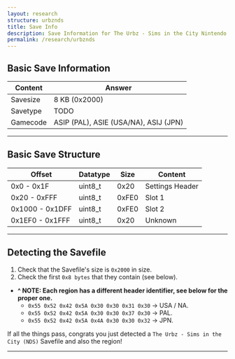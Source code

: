 ```yaml
---
layout: research
structure: urbznds
title: Save Info
description: Save Information for The Urbz - Sims in the City Nintendo DS.
permalink: /research/urbznds
---
```


## Basic Save Information

| Content  | Answer                                               |
| -------- | ---------------------------------------------------- |
| Savesize | 8 KB (0x2000)                                        |
| Savetype | TODO                                                 |
| Gamecode | ASIP (PAL), ASIE (USA/NA), ASIJ (JPN)                |

<hr>


## Basic Save Structure

| Offset          | Datatype | Size   | Content         |
| --------------- | -------- | ------ | --------------- |
| 0x0 - 0x1F      | uint8_t  | 0x20   | Settings Header |
| 0x20 - 0xFFF    | uint8_t  | 0xFE0  | Slot 1          |
| 0x1000 - 0x1DFF | uint8_t  | 0xFE0  | Slot 2          |
| 0x1EF0 - 0x1FFF | uint8_t  | 0x20   | Unknown         |

<hr>


## Detecting the Savefile
1. Check that the Savefile's size is `0x2000` in size.
2. Check the first `0x8 bytes` that they contain (see below).

- **^ NOTE: Each region has a different header identifier, see below for the proper one.**
    - `0x55 0x52 0x42 0x5A 0x30 0x30 0x31 0x30` -> USA / NA.
    - `0x55 0x52 0x42 0x5A 0x30 0x30 0x37 0x30` -> PAL.
	- `0x55 0x52 0x42 0x5A 0x4A 0x30 0x30 0x32` -> JPN.

If all the things pass, congrats you just detected a `The Urbz - Sims in the City (NDS)` Savefile and also the region!
<hr>